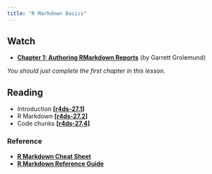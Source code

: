 ```yaml
---
title: "R Markdown Basics"
---
```



## Watch

- **[Chapter 1: Authoring RMarkdown Reports](https://www.datacamp.com/courses/reporting-with-r-markdown)** (by Garrett Grolemund)

_You should just complete the first chapter in this lesson._


## Reading

- Introduction **[[r4ds-27.1](http://r4ds.had.co.nz/r-markdown.html#introduction-18)]**
- R Markdown  **[[r4ds-27.2](http://r4ds.had.co.nz/r-markdown.html#r-markdown-basics)]**
- Code chunks **[[r4ds-27.4](http://r4ds.had.co.nz/r-markdown.html#code-chunks)]**

### Reference 

- **[R Markdown Cheat Sheet](https://www.rstudio.com/wp-content/uploads/2016/03/rmarkdown-cheatsheet-2.0.pdf)**
- **[R Markdown Reference Guide](https://www.rstudio.com/wp-content/uploads/2015/03/rmarkdown-reference.pdf)**


